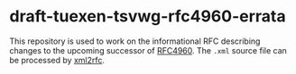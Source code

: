 # draft-tuexen-tsvwg-rfc4960-errata

This repository is used to work on the informational RFC describing
changes to the upcoming successor of [RFC4960](https://tools.ietf.org/html/rfc4960).
The `.xml` source file can be processed by [xml2rfc](http://xml2rfc.tools.ietf.org).
